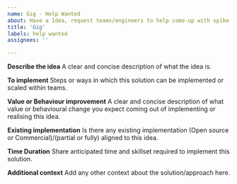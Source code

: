 ```yaml
---
name: Gig - Help Wanted
about: Have a Idea, request teams/engineers to help come-up with spike.
title: 'Gig'
labels: help wanted
assignees: ''

---
```

**Describe the idea**
A clear and concise description of what the idea is.

**To implement**
Steps or ways in which this solution can be implemented or scaled within teams.

**Value or Behaviour improvement**
A clear and concise description of what value or behavioural change you expect coming out of implementing or realising this idea.

**Existing implementation**
Is there any existing implementation (Open source or Commercial)/(partial or fully) aligned to this idea.

**Time Duration**
Share anticipated time and skillset required to implement this solution.

**Additional context**
Add any other context about the solution/approach here.

